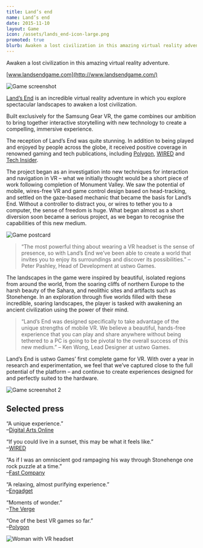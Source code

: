 ```yaml
---
title: Land’s end
name: Land’s end
date: 2015-11-10
layout: Game
icon: /assets/lands_end-icon-large.png
promoted: true
blurb: Awaken a lost civilization in this amazing virtual reality adventure.
---
```


Awaken a lost civilization in this amazing virtual reality adventure.

[www.landsendgame.com](http://www.landsendgame.com/)

![Game screenshot](/assets/LandsEnd_Sept16_01.jpg)

[Land’s End](http://www.landsendgame.com/) is an incredible virtual reality adventure in which you explore spectacular landscapes to awaken a lost civilization.

Built exclusively for the Samsung Gear VR, the game combines our ambition to bring together interactive storytelling with new technology to create a compelling, immersive experience.

The reception of Land’s End was quite stunning. In addition to being played and enjoyed by people across the globe, it received positive coverage in renowned gaming and tech publications, including [Polygon](http://www.polygon.com/2015/11/10/9696182/lands-end-is-one-of-the-best-vr-games-so-far-this-is-how-it-was), [WIRED](http://www.wired.com/2014/10/a-gorgeous-new-virtual-reality-game-from-the-makers-of-monument-valley/) and [Tech Insider](http://www.techinsider.io/inside-lands-end-game-for-gear-vr-2015-11).

The project began as an investigation into new techniques for interaction and navigation in VR – what we initially thought would be a short piece of work following completion of Monument Valley. We saw the potential of mobile, wires-free VR and game control design based on head-tracking, and settled on the gaze-based mechanic that became the basis for Land’s End. Without a controller to distract you, or wires to tether you to a computer, the sense of freedom is huge. What began almost as a short diversion soon became a serious project, as we began to recognise the capabilities of this new medium.

![Game postcard](/assets/LE_postcard_BACK21.jpg)

> “The most powerful thing about wearing a VR headset is the sense of presence, so with Land’s End we’ve been able to create a world that invites you to enjoy its surroundings and discover its possibilities.” – Peter Pashley, Head of Development at ustwo Games.

The landscapes in the game were inspired by beautiful, isolated regions from around the world, from the soaring cliffs of northern Europe to the harsh beauty of the Sahara, and neolithic sites and artifacts such as Stonehenge. In an exploration through five worlds filled with these incredible, soaring landscapes, the player is tasked with awakening an ancient civilization using the power of their mind.

> “Land’s End was designed specifically to take advantage of the unique strengths of mobile VR. We believe a beautiful, hands-free experience that you can play and share anywhere without being tethered to a PC is going to be pivotal to the overall success of this new medium.” – Ken Wong, Lead Designer at ustwo Games.

Land’s End is ustwo Games’ first complete game for VR. With over a year in research and experimentation, we feel that we’ve captured close to the full potential of the platform – and continue to create experiences designed for and perfectly suited to the hardware.

![Game screenshot 2](/assets/LandsEnd_Sept16_05.jpg)

## Selected press

“A unique experience.”  
–[Digital Arts Online](http://www.digitalartsonline.co.uk/news/interactive-design/how-ustwo-created-monument-valley-sequel-lands-end-for-samsungs-gear-vr/)

“If you could live in a sunset, this may be what it feels like.”  
–[WIRED](http://www.wired.com/2015/09/monument-valleys-creators-just-made-stunning-vr-game/)

“As if I was an omniscient god rampaging his way through Stonehenge one rock puzzle at a time.”  
–[Fast Company](http://www.fastcodesign.com/3051273/how-the-creators-of-monument-valley-are-writing-the-rules-of-virtual-reality)

“A relaxing, almost purifying experience.”  
–[Engadget](http://www.engadget.com/2015/09/21/lands-end-ustwo-gear-vr-game-preview/)

“Moments of wonder.”  
–[The Verge](http://www.theverge.com/2015/9/21/9353235/lands-end-vr-game-monument-valley)

“One of the best VR games so far.”  
–[Polygon](http://www.polygon.com/2015/11/10/9696182/lands-end-is-one-of-the-best-vr-games-so-far-this-is-how-it-was)

![Woman with VR headset](/assets/LandsEnd_headset.jpg)
